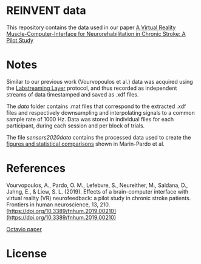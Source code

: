 # REINVENT data

This repository contains the data used in our paper [A Virtual Reality Muscle-Computer-Interface for Neurorehabilitation in
Chronic Stroke: A Pilot Study](link)

# Notes

Similar to our previous work (Vourvopoulos et al.) data was acquired using the [Labstreaming Layer](https://github.com/sccn/labstreaminglayer) protocol, and thus recorded as independent streams of data timestamped and saved as .xdf files.

The _data_ folder contains .mat files that correspond to the extracted .xdf files and respectively downsampling and interpolating signals to a common sample rate of 1000 Hz. Data was stored in individual files for each participant, during each session and per block of trials.

The file _sensors2020data_ contains the processed data used to create the [figures and statistical comparisons](/docs/index.html) shown in Marin-Pardo et al.

# References

Vourvopoulos, A., Pardo, O. M., Lefebvre, S., Neureither, M., Saldana, D., Jahng, E., & Liew, S. L. (2019). Effects of a brain-computer interface with virtual reality (VR) neurofeedback: a pilot study in chronic stroke patients. Frontiers in human neuroscience, 13, 210.
[https://doi.org/10.3389/fnhum.2019.00210](https://doi.org/10.3389/fnhum.2019.00210)

[Octavio paper](link)

# License
